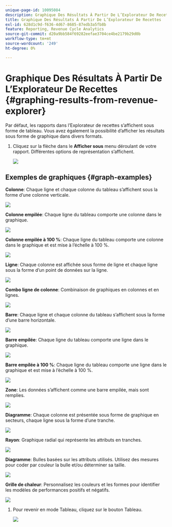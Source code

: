 ```yaml
---
unique-page-id: 10095084
description: Graphique Des Résultats À Partir De L’Explorateur De Recettes - Documents Marketo - Documentation Du Produit
title: Graphique Des Résultats À Partir De L’Explorateur De Recettes
exl-id: 628d1c9d-f636-4d67-8685-87edb3a5fb8b
feature: Reporting, Revenue Cycle Analytics
source-git-commit: d20a9bb584f69282eefae3704ce4be2179b29d0b
workflow-type: tm+mt
source-wordcount: '249'
ht-degree: 0%

---
```


# Graphique Des Résultats À Partir De L’Explorateur De Recettes {#graphing-results-from-revenue-explorer}

Par défaut, les rapports dans l’Explorateur de recettes s’affichent sous forme de tableau. Vous avez également la possibilité d’afficher les résultats sous forme de graphique dans divers formats.

1. Cliquez sur la flèche dans le **Afficher sous** menu déroulant de votre rapport. Différentes options de représentation s’affichent.

   ![](assets/one-1.png)

## Exemples de graphiques {#graph-examples}

**Colonne**: Chaque ligne et chaque colonne du tableau s’affichent sous la forme d’une colonne verticale.

![](assets/column.png)

**Colonne empilée**: Chaque ligne du tableau comporte une colonne dans le graphique.

![](assets/stacked-column.png)

**Colonne empilée à 100 %**: Chaque ligne du tableau comporte une colonne dans le graphique et est mise à l’échelle à 100 %.

![](assets/100-stacked-column.png)

**Ligne**: Chaque colonne est affichée sous forme de ligne et chaque ligne sous la forme d’un point de données sur la ligne.

![](assets/line.png)

**Combo ligne de colonne**: Combinaison de graphiques en colonnes et en lignes.

![](assets/column-line-combo.png)

**Barre**: Chaque ligne et chaque colonne du tableau s’affichent sous la forme d’une barre horizontale.

![](assets/bar.png)

**Barre empilée**: Chaque ligne du tableau comporte une ligne dans le graphique.

![](assets/stacked-bar.png)

**Barre empilée à 100 %**: Chaque ligne du tableau comporte une ligne dans le graphique et est mise à l’échelle à 100 %.

![](assets/100-stacked-bar.png)

**Zone**: Les données s’affichent comme une barre empilée, mais sont remplies.

![](assets/area.png)

**Diagramme**: Chaque colonne est présentée sous forme de graphique en secteurs, chaque ligne sous la forme d’une tranche.

![](assets/pie.png)

**Rayon**: Graphique radial qui représente les attributs en tranches.

![](assets/sunburst.png)

**Diagramme**: Bulles basées sur les attributs utilisés. Utilisez des mesures pour coder par couleur la bulle et/ou déterminer sa taille.

![](assets/scatter.png)

**Grille de chaleur**: Personnalisez les couleurs et les formes pour identifier les modèles de performances positifs et négatifs.

![](assets/heat-grid.png)

1. Pour revenir en mode Tableau, cliquez sur le bouton Tableau.

   ![](assets/two-1.png)
